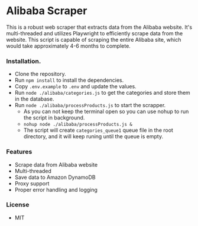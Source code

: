 # Alibaba Scraper
This is a robust web scraper that extracts data from the Alibaba website. It's multi-threaded and utilizes Playwright to efficiently scrape data from the website. This script is capable of scraping the entire Alibaba site, which would take approximately 4-6 months to complete.

### Installation.
- Clone the repository.
- Run `npm install` to install the dependencies.
- Copy `.env.example` to `.env` and update the values.
- Run `node ./alibaba/categories.js` to get the categories and store them in the database.
- Run `node ./alibaba/processProducts.js` to start the scrapper.
    - As you can not keep the terminal open so you can use nohup to run the script in background.
    - `nohup node ./alibaba/processProducts.js &`
    - The script will create `categories_queue1` queue file in the root directory, and it will keep runing until the queue is empty.

### Features

* Scrape data from Alibaba website
* Multi-threaded
* Save data to Amazon DynamoDB
* Proxy support
* Proper error handling and logging

### License

* MIT
